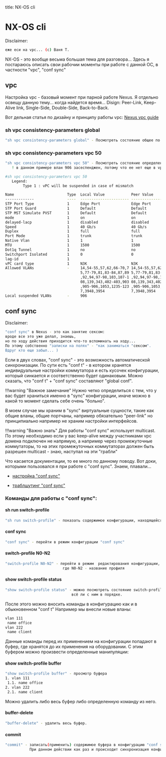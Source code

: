 title: NX-OS cli

# NX-OS cli

Disclaimer:

```bash
еже еси на vpc... (c) Ваня Т.
```
NX-OS - это вообще весьма большая тема для разговора...
Здесь я постараюсь описать свои рабочии моменты при работе с данной ОС,
в частности "vpc", "conf sync"

## vpc

Настройка vpc - базовый момент при парной работе Nexus.
Я отдельно освещу данную тему... когда найдется время...
Disign: Peer-Link, Keep-Alive link, Single-Side, Double-Side, Back-to-Back.

Вот дельная статья по дизайну и принципу работы vpc: [Nexus vpc guide](https://www.firewall.cx/cisco-technical-knowledgebase/cisco-data-center/1208-nexus-vpc-configuration-design-operation-troubleshooting.html)


###  sh vpc consistency-parameters global

``` bash
"sh vpc consistency-parameters global" - Посмотреть состояние общее по vpc
```


### sh vpc consistency-parameters vpc 50

``` bash
"sh vpc consistency-parameters vpc 50" - Посмотреть состояние определенного vpc 
   ! в данном примере влан 906 засеспенджен, потому что ее нет еще в vpc-peer-link

#sh vpc consistency-parameters vpc 50
   Legend:
        Type 1 : vPC will be suspended in case of mismatch

Name                        Type  Local Value            Peer Value             
-------------               ----  ---------------------- -----------------------
STP Port Type               1     Edge Port              Edge Port             
STP Port Guard              1     Default                Default               
STP MST Simulate PVST       1     Default                Default               
mode                        1     on                     on                    
delayed-lacp                1     disabled               disabled              
Speed                       1     40 Gb/s                40 Gb/s               
Duplex                      1     full                   full                  
Port Mode                   1     trunk                  trunk                 
Native Vlan                 1     1                      1                     
MTU                         1     1500                   1500                  
Dot1q Tunnel                1     no                     no                    
Switchport Isolated         1     0                      0                     
lag-id                      1                                                  
vPC card type               1     N3K                    N3K                   
Allowed VLANs               -     14,54-55,57,62,66-70,7 14,54-55,57,62,66-70,7
                                  5,77-79,81,83-84,87,89 5,77-79,81,83-84,87,89
                                  ,92,94,97-98,103,107-1 ,92,94,97-98,103,107-1
                                  08,139,343,402-403,903 08,139,343,402-403,903
                                  ,905-906,1053,1235-123 ,905-906,1053,1235-123
                                  7,3948,3954            7,3948,3954           
Local suspended VLANs       -     906   
```

## conf sync

Disclaimer:
```bash
"conf sync" в Nexus - это как занятие сексом:
вроде все это уже делал, знаешь, 
но по ходу действия приходится что-то вспоминать на ходу...
По этому собственно "записки на полях" - "как заниматься "сексом".
Вдруг кто еще забыл... )
```

Если в двух словах, "conf sync" -  это возможность автоматической синхронизации.
По сути есть "conf t" - в котором хранятся индивидуальные настройки коммутатора и 
есть кусочек конфигурации, который синкается и соответственно будет одинаковым.
Можно сказать, что "conf t" + "conf sync" составляют "global conf".

!!!warning "Важное замечание"
					  Нужно четко определиться с тем, что у вас будет храниться именно в "sync"
            конфигурации, иначе можно в какой то момент сделать себе очень "больно".

В моем случае мы храним в "sync" виртуальные сущности, такие как общие вланы, общие портчаны, например обязательно "peer-link"
но принципиально например не храним настройки интерфейсов.

!!!warning "Важно знать"
				    Для работы "conf sync" использует multicast. 
            По этому необходимо если у вас keep-alive между участниками vpc домена подключен не напрямую,
            а например через промежуточные коммутаторы, то на этих промежуточных коммутаторах должен быть разрешен
            multicast - знаю, наступал на эти "грабли"


Что касается документации, то ее много по данному поводу.
Вот доки, которыми пользовался я при работе с "conf sync".
Знаем, плавали...

- [настройка "conf sync"](https://nexp.com.ua/technologies/nx-os/vpc-domain-configuration-synchronization-guidelines/)

- [траблшутинг "conf sync"](https://nexp.com.ua/technologies/nx-os/troubleshooting-nx-os-config-sync/)

### Команды для работы с "conf sync":

#### sh run switch-profile

```bash
"sh run switch-profile" - показать содержимое конфигурации, находящейся в "conf sync"
```
#### conf sync

```bash
"conf sync" - перейти в режим конфигурации "conf sync"
```
#### switch-profile N0-N2

```bash
"switch-profile N0-N2" - перейти в режим  редактирования конфигурации, 
                          где N0-N2 - название профиля
```

#### show switch-profile status

```bash
"show switch-profile status" - можно посмотреть состояние switch-profile
                              всё ли с ним в порядке.
```

После этого можно вносить команды в конфигурацию как и в обыкновенном "conf t"
Например мы внесли новые вланы:
```bash
vlan 111
 name office
vlan 222
 name client
```

Данные команды перед их применением на конфигурации попадают в буфер, где хранятся  до их применения на оборудовании.
С этим буфером можно произвести определенные манипуляции:

#### show switch-profile buffer

```bash
"show switch-profile buffer" - просмотр буфера
1. vlan 111
 1.1. name office
2. vlan 222
 2.1. name client
```

Можно удалить либо весь буфер либо определенную команду из него.

#### buffer-delete

```bash
"buffer-delete" - удалить весь буфер.
```

#### commit

```bash
"commit" - записать(применить) содержимое буфера в конфигурацию "conf sync".
           При данном действии как раз и происходит синхронизация конфигурации со вторым пиром.
```